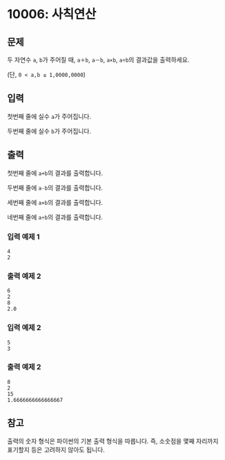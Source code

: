 # 10006: 사칙연산

## 문제
두 자연수 `a`, `b`가 주어질 때, `a＋b`, `a－b`, `a×b`, `a÷b`의 결과값을 출력하세요.

(단, `0 < a,b ≤ 1,0000,0000`)

## 입력
첫번째 줄에 실수 `a`가 주어집니다.

두번째 줄에 실수 `b`가 주어집니다.

## 출력
첫번째 줄에 `a+b`의 결과를 출력합니다.

두번째 줄에 `a-b`의 결과를 출력합니다.

세번째 줄에 `a×b`의 결과를 출력합니다.

네번째 줄에 `a÷b`의 결과를 출력합니다.

### 입력 예제 1
```
4
2
```

### 출력 예제 2
```
6
2
8
2.0
```

### 입력 예제 2
```
5
3
```

### 출력 예제 2
```
8
2
15
1.6666666666666667
```

## 참고
출력의 숫자 형식은 파이썬의 기본 출력 형식을 따릅니다. 즉, 소숫점을 몇째 자리까지 표기할지 등은 고려하지 않아도 됩니다.
